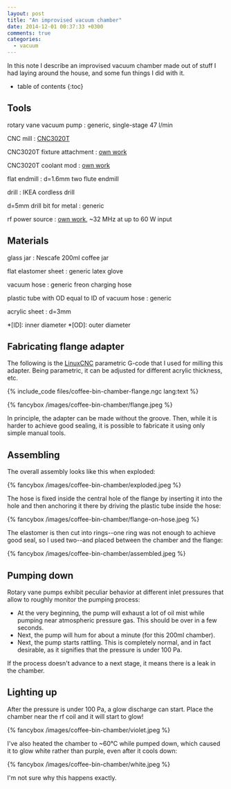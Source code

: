 ```yaml
---
layout: post
title: "An improvised vacuum chamber"
date: 2014-12-01 00:37:33 +0300
comments: true
categories:
  - vacuum
---
```


In this note I describe an improvised vacuum chamber made out of stuff I had laying around the house, and some fun things I did with it.

<!--more-->

* table of contents
{:toc}

Tools
-----

rotary vane vacuum pump
: generic, single-stage 47 l/min

CNC mill
: [CNC3020T](http://www.freezepage.com/1395478161OWYSYNBZGX)

CNC3020T fixture attachment
: [own work](/notes/2014-08-17/a-fixture-attachment-system-for-cnc-3020t/)

CNC3020T coolant mod
: [own work](/notes/2014-06-16/cnc3020t-coolant-pump-and-ccw-rotation/)

flat endmill
: d=1.6mm two flute endmill

drill
: IKEA cordless drill

d=5mm drill bit for metal
: generic

rf power source
: [own work](/notes/2014-11-30/three-point-oscillator/), ~32 MHz at up to 60 W input

Materials
---------

glass jar
: Nescafe 200ml coffee jar

flat elastomer sheet
: generic latex glove

vacuum hose
: generic freon charging hose

plastic tube with OD equal to ID of vacuum hose
: generic

acrylic sheet
: d=3mm

*[ID]: inner diameter
*[OD]: outer diameter

Fabricating flange adapter
--------------------------

The following is the [LinuxCNC][] parametric G-code that I used for milling this adapter. Being parametric, it can be adjusted for different acrylic thickness, etc.

{% include_code files/coffee-bin-chamber-flange.ngc lang:text %}

{% fancybox /images/coffee-bin-chamber/flange.jpeg %}

In principle, the adapter can be made without the groove. Then, while it is harder to achieve good sealing, it is possible to fabricate it using only simple manual tools.

[linuxcnc]: http://linuxcnc.org

Assembling
----------

The overall assembly looks like this when exploded:

{% fancybox /images/coffee-bin-chamber/exploded.jpeg %}

The hose is fixed inside the central hole of the flange by inserting it into the hole and then anchoring it there by driving the plastic tube inside the hose:

{% fancybox /images/coffee-bin-chamber/flange-on-hose.jpeg %}

The elastomer is then cut into rings--one ring was not enough to achieve good seal, so I used two--and placed between the chamber and the flange:

{% fancybox /images/coffee-bin-chamber/assembled.jpeg %}

Pumping down
------------

Rotary vane pumps exhibit peculiar behavior at different inlet pressures that allow to roughly monitor the pumping process:

  * At the very beginning, the pump will exhaust a lot of oil mist while pumping near atmospheric pressure gas. This should be over in a few seconds.
  * Next, the pump will hum for about a minute (for this 200ml chamber).
  * Next, the pump starts rattling. This is completely normal, and in fact desirable, as it signifies that the pressure is under 100 Pa.

If the process doesn't advance to a next stage, it means there is a leak in the chamber.

Lighting up
-----------

After the pressure is under 100 Pa, a glow discharge can start. Place the chamber near the rf coil and it will start to glow!

{% fancybox /images/coffee-bin-chamber/violet.jpeg %}

I've also heated the chamber to ~60°C while pumped down, which caused it to glow white rather than purple, even after it cools down:

{% fancybox /images/coffee-bin-chamber/white.jpeg %}

I'm not sure why this happens exactly.
